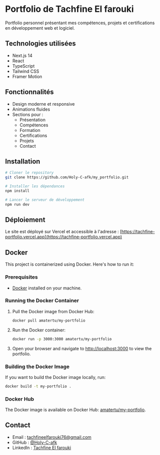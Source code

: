 # Portfolio de Tachfine El farouki

Portfolio personnel présentant mes compétences, projets et certifications en développement web et logiciel.

## Technologies utilisées

- Next.js 14
- React
- TypeScript
- Tailwind CSS
- Framer Motion

## Fonctionnalités

- Design moderne et responsive
- Animations fluides
- Sections pour :
  - Présentation
  - Compétences
  - Formation
  - Certifications
  - Projets
  - Contact

## Installation

```bash
# Cloner le repository
git clone https://github.com/Holy-C-afk/my_portfolio.git

# Installer les dépendances
npm install

# Lancer le serveur de développement
npm run dev
```

## Déploiement

Le site est déployé sur Vercel et accessible à l'adresse : [https://tachfine-portfolio.vercel.app](https://tachfine-portfolio.vercel.app)

## Docker

This project is containerized using Docker. Here's how to run it:

### Prerequisites

- [Docker](https://www.docker.com/get-started) installed on your machine.

### Running the Docker Container

1. Pull the Docker image from Docker Hub:
   ```sh
   docker pull amatertu/my-portfolio
   ```

2. Run the Docker container:
   ```sh
   docker run -p 3000:3000 amatertu/my-portfolio
   ```

3. Open your browser and navigate to [http://localhost:3000](http://localhost:3000) to view the portfolio.

### Building the Docker Image

If you want to build the Docker image locally, run:
```sh
docker build -t my-portfolio .
```

### Docker Hub

The Docker image is available on Docker Hub: [amatertu/my-portfolio](https://hub.docker.com/r/amatertu/my-portfolio).

## Contact

- Email : tachfineelfarouki76@gmail.com
- GitHub : [@Holy-C-afk](https://github.com/Holy-C-afk)
- LinkedIn : [Tachfine El farouki](https://linkedin.com) 